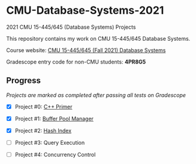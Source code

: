 # CMU-Database-Systems-2021
2021 CMU 15-445/645 (Database Systems) Projects

This repository contains my work on CMU 15-445/645 Database Systems.

Course website: [CMU 15-445/645 (Fall 2021) Database Systems](https://15445.courses.cs.cmu.edu/fall2021/)

Gradescope entry code for non-CMU students: **4PR8G5**

## Progress

*Projects are marked as completed after passing all tests on Gradescope*

* [x] Project #0: [C++ Primer](https://15445.courses.cs.cmu.edu/fall2021/project0/)

* [x] Project #1: [Buffer Pool Manager](https://15445.courses.cs.cmu.edu/fall2021/project1/)

* [x] Project #2: [Hash Index](https://15445.courses.cs.cmu.edu/fall2021/project2/)

* [ ] Project #3: Query Execution

* [ ] Project #4: Concurrency Control

